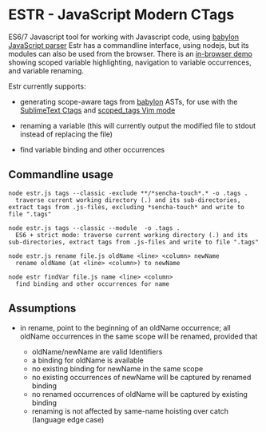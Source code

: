 
ESTR - JavaScript Modern CTags 
==============================

ES6/7 Javascript tool for working with Javascript code, using [babylon JavaScript parser](https://github.com/babel/babylon) 
Estr has a commandline interface, using nodejs, but its modules can
also be used from the browser. There is an [in-browser demo](http://clausreinke.github.com/estr) showing scoped
variable highlighting, navigation to variable occurrences, and
variable renaming.

Estr currently supports:

- generating scope-aware tags from [babylon](https://github.com/babel/babylon) ASTs, for use with the [SublimeText Ctags](CTags) and [scoped_tags Vim mode](https://github.com/clausreinke/scoped_tags)

- renaming a variable (this will currently output the modified file to stdout instead of replacing the file)

- find variable binding and other occurrences

Commandline usage
-----

```
node estr.js tags --classic -exclude **/*sencha-touch*.* -o .tags .
  traverse current working directory (.) and its sub-directories, extract tags from .js-files, excluding *sencha-touch* and write to file ".tags"

node estr.js tags --classic --module  -o .tags .
  ES6 + strict mode: traverse current working directory (.) and its sub-directories, extract tags from .js-files and write to file ".tags"

node estr.js rename file.js oldName <line> <column> newName
  rename oldName (at <line> <column>) to newName

node estr findVar file.js name <line> <column>
  find binding and other occurrences for name
```

Assumptions
-----------

- in rename, <line> <column> point to the beginning of an oldName occurrence;
  all oldName occurrences in the same scope will be renamed, provided that

  - oldName/newName are valid Identifiers
  - a binding for oldName is available
  - no existing binding for newName in the same scope
  - no existing occurrences of newName will be captured by renamed binding
  - no renamed occurrences of oldName will be captured by existing binding
  - renaming is not affected by same-name hoisting over catch (language edge case)

